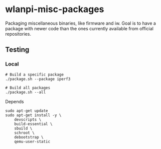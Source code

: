 # wlanpi-misc-packages

Packaging miscellaneous binaries, like firmware and iw. Goal is to have a package with newer code than the ones currently available from official repositories.

## Testing

### Local

```
# Build a specific package
./package.sh --package iperf3

# Build all packages
./package.sh --all
```

Depends

```
sudo apt-get update
sudo apt-get install -y \
    devscripts \
    build-essential \
    sbuild \
    schroot \
    debootstrap \
    qemu-user-static
```